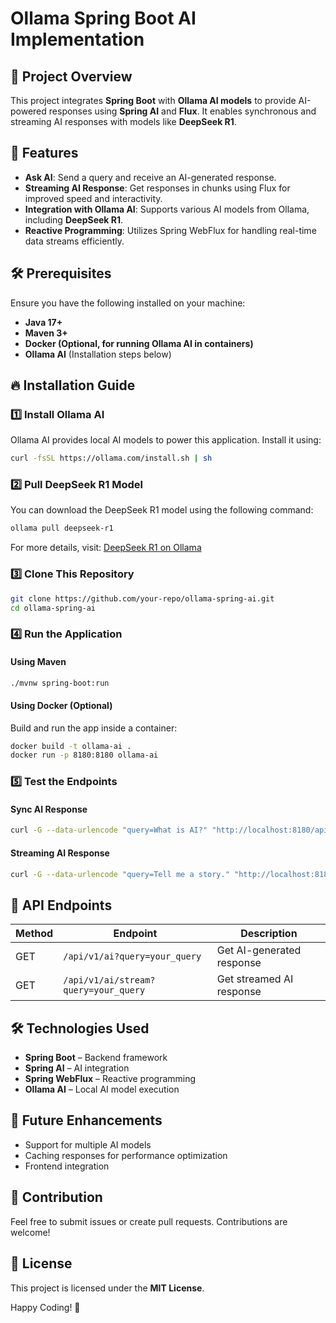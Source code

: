 # Ollama Spring Boot AI Implementation

## 📌 Project Overview
This project integrates **Spring Boot** with **Ollama AI models** to provide AI-powered responses using **Spring AI** and **Flux**. It enables synchronous and streaming AI responses with models like **DeepSeek R1**.

## 🚀 Features
- **Ask AI**: Send a query and receive an AI-generated response.
- **Streaming AI Response**: Get responses in chunks using Flux for improved speed and interactivity.
- **Integration with Ollama AI**: Supports various AI models from Ollama, including **DeepSeek R1**.
- **Reactive Programming**: Utilizes Spring WebFlux for handling real-time data streams efficiently.

## 🛠️ Prerequisites
Ensure you have the following installed on your machine:
- **Java 17+**
- **Maven 3+**
- **Docker (Optional, for running Ollama AI in containers)**
- **Ollama AI** (Installation steps below)

## 🔥 Installation Guide
### 1️⃣ Install Ollama AI
Ollama AI provides local AI models to power this application. Install it using:
```bash
curl -fsSL https://ollama.com/install.sh | sh
```

### 2️⃣ Pull DeepSeek R1 Model
You can download the DeepSeek R1 model using the following command:
```bash
ollama pull deepseek-r1
```

For more details, visit: [DeepSeek R1 on Ollama](https://ollama.com/library/deepseek-r1)

### 3️⃣ Clone This Repository
```bash
git clone https://github.com/your-repo/ollama-spring-ai.git
cd ollama-spring-ai
```

### 4️⃣ Run the Application
#### Using Maven
```bash
./mvnw spring-boot:run
```
#### Using Docker (Optional)
Build and run the app inside a container:
```bash
docker build -t ollama-ai .
docker run -p 8180:8180 ollama-ai
```

### 5️⃣ Test the Endpoints
#### Sync AI Response
```bash
curl -G --data-urlencode "query=What is AI?" "http://localhost:8180/api/v1/ai"
```
#### Streaming AI Response
```bash
curl -G --data-urlencode "query=Tell me a story." "http://localhost:8180/api/v1/ai/stream"
```

## 📜 API Endpoints
| Method | Endpoint | Description |
|--------|------------|--------------------------|
| GET | `/api/v1/ai?query=your_query` | Get AI-generated response |
| GET | `/api/v1/ai/stream?query=your_query` | Get streamed AI response |

## 🛠 Technologies Used
- **Spring Boot** – Backend framework
- **Spring AI** – AI integration
- **Spring WebFlux** – Reactive programming
- **Ollama AI** – Local AI model execution

## 📌 Future Enhancements
- Support for multiple AI models
- Caching responses for performance optimization
- Frontend integration

## 🤝 Contribution
Feel free to submit issues or create pull requests. Contributions are welcome!

## 📄 License
This project is licensed under the **MIT License**.

Happy Coding! 🚀

